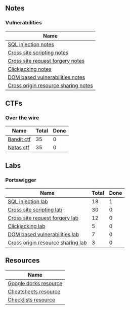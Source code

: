 
## Notes

### Vulnerabilities

| Name                                                                                              |
| ------------------------------------------------------------------------------------------------- |
| [SQL injection notes](notes/vulnerabilities/01.sql-injection.md)                                  |
| [Cross site scripting notes](notes/vulnerabilities/02.cross-site-scripting.md)                    |
| [Cross site request forgery notes](notes/vulnerabilities//03.cross-site-request-forgery.md)       |
| [Clickjacking notes](notes/vulnerabilities//04.clickjacking.md)                                   |
| [DOM based vulnerabilities notes](notes/vulnerabilities//05.dom-based-vulnerabilities.md)         |
| [Cross origin resource sharing notes](notes/vulnerabilities//06.cross-origin-resource-sharing.md) |

## CTFs

### Over the wire

| Name                                          | Total | Done |
| --------------------------------------------- | ----- | ---- |
| [Bandit ctf](ctfs/over-the-wire/01.bandit.md) | 35 | 0 |
| [Natas ctf](ctfs/over-the-wire/02.natas.md) | 35 | 0 |


## Labs

### Portswigger

| Name                                                                                      | Total | Done |
| ----------------------------------------------------------------------------------------- | ----- | ---- |
| [SQL injection lab](labs/portswigger/01.sql-injection.md) | 18 | 1 |
| [Cross site scripting lab](labs/portswigger/02.cross-site-scripting.md) | 30 | 0 |
| [Cross site request forgery lab](labs/portswigger/03.cross-site-request-forgery.md) | 12 | 0 |
| [Clickjacking lab](labs/portswigger/04.clickjacking.md) | 5 | 0 |
| [DOM based vulnerabilities lab](labs/portswigger/05.dom-based-vulnerabilities.md) | 7 | 0 |
| [Cross origin resource sharing lab](labs/portswigger/06.cross-origin-resource-sharing.md) | 3 | 0 |


## Resources

| Name                                               |
| -------------------------------------------------- |
| [Google dorks resource](resources/google-dorks.md) |
| [Cheatsheets resource](resources/cheatsheets.md)   |
| [Checklists resource](resources/checklists.md)     |
